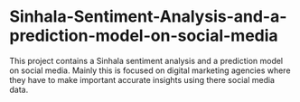 # Sinhala-Sentiment-Analysis-and-a-prediction-model-on-social-media
This project contains a Sinhala sentiment analysis and a prediction model on social media. Mainly this is focused on digital marketing agencies where they have to make important accurate insights using there social media data.
